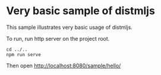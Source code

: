 # Very basic sample of distmljs

This sample illustrates very basic usage of distmljs.

To run, run http server on the project root.

```
cd ../..
npm run serve
```

Then open [http://localhost:8080/sample/hello/](http://localhost:8080/sample/hello/)
